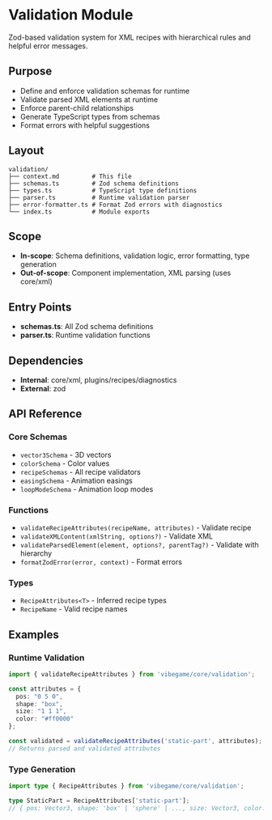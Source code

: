 # Validation Module

<!-- LLM:OVERVIEW -->
Zod-based validation system for XML recipes with hierarchical rules and helpful error messages.
<!-- /LLM:OVERVIEW -->

## Purpose

- Define and enforce validation schemas for runtime
- Validate parsed XML elements at runtime
- Enforce parent-child relationships
- Generate TypeScript types from schemas
- Format errors with helpful suggestions

## Layout

```
validation/
├── context.md         # This file
├── schemas.ts         # Zod schema definitions
├── types.ts           # TypeScript type definitions
├── parser.ts          # Runtime validation parser
├── error-formatter.ts # Format Zod errors with diagnostics
└── index.ts           # Module exports
```

## Scope

- **In-scope**: Schema definitions, validation logic, error formatting, type generation
- **Out-of-scope**: Component implementation, XML parsing (uses core/xml)

## Entry Points

- **schemas.ts**: All Zod schema definitions
- **parser.ts**: Runtime validation functions

## Dependencies

- **Internal**: core/xml, plugins/recipes/diagnostics
- **External**: zod

<!-- LLM:REFERENCE -->
## API Reference

### Core Schemas

- `vector3Schema` - 3D vectors
- `colorSchema` - Color values
- `recipeSchemas` - All recipe validators
- `easingSchema` - Animation easings
- `loopModeSchema` - Animation loop modes

### Functions

- `validateRecipeAttributes(recipeName, attributes)` - Validate recipe
- `validateXMLContent(xmlString, options?)` - Validate XML
- `validateParsedElement(element, options?, parentTag?)` - Validate with hierarchy
- `formatZodError(error, context)` - Format errors

### Types

- `RecipeAttributes<T>` - Inferred recipe types
- `RecipeName` - Valid recipe names
<!-- /LLM:REFERENCE -->

<!-- LLM:EXAMPLES -->
## Examples

### Runtime Validation

```typescript
import { validateRecipeAttributes } from 'vibegame/core/validation';

const attributes = {
  pos: "0 5 0",
  shape: "box",
  size: "1 1 1",
  color: "#ff0000"
};

const validated = validateRecipeAttributes('static-part', attributes);
// Returns parsed and validated attributes
```


### Type Generation

```typescript
import type { RecipeAttributes } from 'vibegame/core/validation';

type StaticPart = RecipeAttributes['static-part'];
// { pos: Vector3, shape: 'box' | 'sphere' | ..., size: Vector3, color: Color }
```
<!-- /LLM:EXAMPLES -->